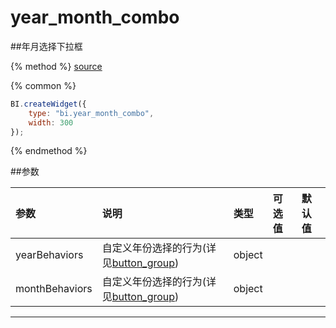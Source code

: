 # year_month_combo

##年月选择下拉框

{% method %}
[source](https://jsfiddle.net/fineui/ehvjj3xt/)

{% common %}
```javascript
BI.createWidget({
    type: "bi.year_month_combo",
    width: 300
});
```

{% endmethod %}

##参数

| 参数    | 说明           | 类型  | 可选值 | 默认值
| :------ |:-------------  | :-----| :----|:----|
| yearBehaviors |自定义年份选择的行为(详见[button_group](../../base/abstract/button_group.md))  | object| |  |
| monthBehaviors |自定义年份选择的行为(详见[button_group](../../base/abstract/button_group.md))  | object| |  |
--- ---